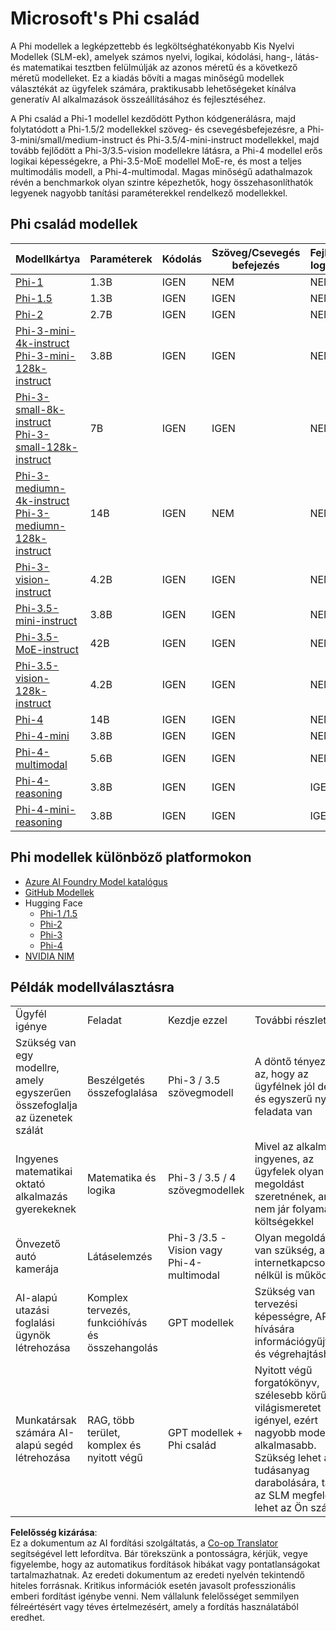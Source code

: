 <!--
CO_OP_TRANSLATOR_METADATA:
{
  "original_hash": "8ef41b679d85adc42be3e0cbee97f7f1",
  "translation_date": "2025-07-18T21:33:22+00:00",
  "source_file": "md/01.Introduction/01/01.PhiFamily.md",
  "language_code": "hu"
}
-->
# Microsoft's Phi család

A Phi modellek a legképzettebb és legköltséghatékonyabb Kis Nyelvi Modellek (SLM-ek), amelyek számos nyelvi, logikai, kódolási, hang-, látás- és matematikai tesztben felülmúlják az azonos méretű és a következő méretű modelleket. Ez a kiadás bővíti a magas minőségű modellek választékát az ügyfelek számára, praktikusabb lehetőségeket kínálva generatív AI alkalmazások összeállításához és fejlesztéséhez.

A Phi család a Phi-1 modellel kezdődött Python kódgenerálásra, majd folytatódott a Phi-1.5/2 modellekkel szöveg- és csevegésbefejezésre, a Phi-3-mini/small/medium-instruct és Phi-3.5/4-mini-instruct modellekkel, majd tovább fejlődött a Phi-3/3.5-vision modellekre látásra, a Phi-4 modellel erős logikai képességekre, a Phi-3.5-MoE modellel MoE-re, és most a teljes multimodális modell, a Phi-4-multimodal. Magas minőségű adathalmazok révén a benchmarkok olyan szintre képezhetők, hogy összehasonlíthatók legyenek nagyobb tanítási paraméterekkel rendelkező modellekkel.

## Phi család modellek

<div style="font-size:8px">

| Modellkártya | Paraméterek | Kódolás | Szöveg/Csevegés befejezés | Fejlett logika | Látás | Hang | MoE |
| - | - | - | - | - | - | - | - |
|[Phi-1](https://huggingface.co/microsoft/phi-1)|1.3B| IGEN| NEM | NEM |NEM |NEM |NEM |
|[Phi-1.5](https://huggingface.co/microsoft/phi-1_5)|1.3B| IGEN|IGEN| NEM |NEM |NEM |NEM |
|[Phi-2](https://huggingface.co/microsoft/phi-1_5)|2.7B| IGEN|IGEN| NEM |NEM |NEM |NEM |
|[Phi-3-mini-4k-instruct](https://huggingface.co/microsoft/Phi-3-mini-4k-instruct)<br/>[Phi-3-mini-128k-instruct](https://huggingface.co/microsoft/Phi-3-mini-128k-instruct)|3.8B| IGEN|IGEN| NEM |NEM |NEM |NEM |
|[Phi-3-small-8k-instruct](https://huggingface.co/microsoft/Phi-3-small-8k-instruct)<br/>[Phi-3-small-128k-instruct](https://huggingface.co/microsoft/Phi-3-small-128k-instruct)<br/>|7B| IGEN|IGEN| NEM |NEM |NEM |NEM |
|[Phi-3-mediumn-4k-instruct](https://huggingface.co/microsoft/Phi-3-medium-4k-instruct)<br>[Phi-3-mediumn-128k-instruct](https://huggingface.co/microsoft/Phi-3-medium-128k-instruct)|14B|IGEN|NEM| NEM |NEM |NEM |NEM |
|[Phi-3-vision-instruct](https://huggingface.co/microsoft/Phi-3-vision-128k-instruct)|4.2B|IGEN|IGEN|NEM |NEM |NEM |NEM |
|[Phi-3.5-mini-instruct](https://huggingface.co/microsoft/Phi-3.5-mini-instruct)|3.8B|IGEN|IGEN| NEM |NEM |NEM |NEM |
|[Phi-3.5-MoE-instruct](https://huggingface.co/microsoft/Phi-3.5-MoE-instruct)|42B|IGEN|IGEN| NEM |NEM |NEM |IGEN |
|[Phi-3.5-vision-128k-instruct](https://huggingface.co/microsoft/Phi-3.5-vision-instruct)|4.2B|IGEN|IGEN| NEM |IGEN |NEM |NEM |
|[Phi-4](https://huggingface.co/microsoft/phi-4)|14B|IGEN|IGEN| NEM |NEM |NEM |NEM |
|[Phi-4-mini](https://huggingface.co/microsoft/Phi-4-mini-instruct)|3.8B|IGEN|IGEN| NEM |NEM |NEM |NEM |
|[Phi-4-multimodal](https://huggingface.co/microsoft/Phi-4-multimodal-instruct)|5.6B|IGEN|IGEN| NEM |IGEN |IGEN |NEM |
|[Phi-4-reasoning](https://huggingface.co/microsoft/Phi-4-reasoning)|3.8B|IGEN|IGEN| IGEN |NEM |NEM |NEM |
|[Phi-4-mini-reasoning](https://huggingface.co/microsoft/Phi-4-mini-reasoning)|3.8B|IGEN|IGEN| IGEN |NEM |NEM |NEM |

</div>

## **Phi modellek különböző platformokon**

- [Azure AI Foundry Model katalógus](https://ai.azure.com/explore/models?selectedCollection=phi)
- [GitHub Modellek](https://github.com/marketplace?query=Phi&type=models)
- Hugging Face
  - [Phi-1 /1.5](https://huggingface.co/collections/microsoft/phi-1-6626e29134744e94e222d572)
  - [Phi-2](https://huggingface.co/microsoft/phi-2)
  - [Phi-3](https://huggingface.co/collections/microsoft/phi-3-6626e15e9585a200d2d761e3)
  - [Phi-4](https://huggingface.co/collections/microsoft/phi-4-677e9380e514feb5577a40e4) 
- [NVIDIA NIM](https://build.nvidia.com/search?q=Phi)

## Példák modellválasztásra

| | | | |
|-|-|-|-|
|Ügyfél igénye|Feladat|Kezdje ezzel|További részletek|
|Szükség van egy modellre, amely egyszerűen összefoglalja az üzenetek szálát|Beszélgetés összefoglalása|Phi-3 / 3.5 szövegmodell|A döntő tényező itt az, hogy az ügyfélnek jól definiált és egyszerű nyelvi feladata van|
|Ingyenes matematikai oktató alkalmazás gyerekeknek|Matematika és logika|Phi-3 / 3.5 / 4 szövegmodellek|Mivel az alkalmazás ingyenes, az ügyfelek olyan megoldást szeretnének, amely nem jár folyamatos költségekkel|
|Önvezető autó kamerája|Látáselemzés|Phi-3 /3.5 -Vision vagy Phi-4-multimodal|Olyan megoldásra van szükség, amely internetkapcsolat nélkül is működik|
|AI-alapú utazási foglalási ügynök létrehozása|Komplex tervezés, funkcióhívás és összehangolás|GPT modellek|Szükség van tervezési képességre, API-k hívására információgyűjtéshez és végrehajtáshoz|
|Munkatársak számára AI-alapú segéd létrehozása|RAG, több terület, komplex és nyitott végű|GPT modellek + Phi család|Nyitott végű forgatókönyv, szélesebb körű világismeretet igényel, ezért nagyobb modell alkalmasabb. Szükség lehet a tudásanyag darabolására, talán az SLM megfelelő lehet az Ön számára|

**Felelősség kizárása**:  
Ez a dokumentum az AI fordítási szolgáltatás, a [Co-op Translator](https://github.com/Azure/co-op-translator) segítségével lett lefordítva. Bár törekszünk a pontosságra, kérjük, vegye figyelembe, hogy az automatikus fordítások hibákat vagy pontatlanságokat tartalmazhatnak. Az eredeti dokumentum az eredeti nyelvén tekintendő hiteles forrásnak. Kritikus információk esetén javasolt professzionális emberi fordítást igénybe venni. Nem vállalunk felelősséget semmilyen félreértésért vagy téves értelmezésért, amely a fordítás használatából eredhet.